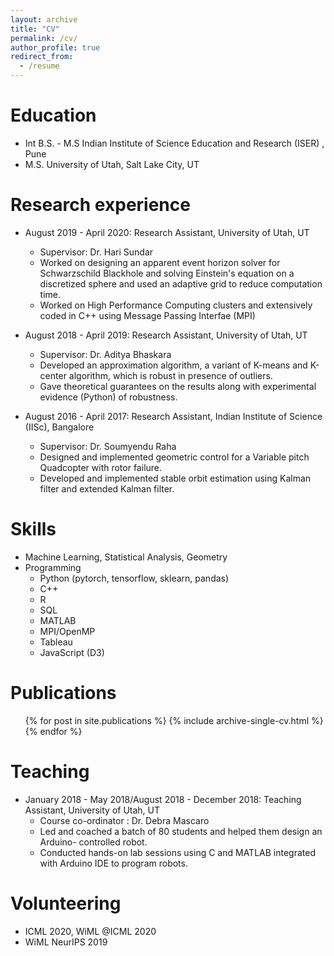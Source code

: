```yaml
---
layout: archive
title: "CV"
permalink: /cv/
author_profile: true
redirect_from:
  - /resume
---
```




Education
======
* Int B.S. - M.S Indian Institute of Science Education and Research (ISER) , Pune
* M.S. University of Utah, Salt Lake City, UT


Research experience
======
* August 2019 - April 2020: Research Assistant, University of Utah, UT
  * Supervisor: Dr. Hari Sundar
  * Worked on designing an apparent event horizon solver for Schwarzschild Blackhole and solving Einstein's        equation on a discretized sphere and used an adaptive grid to reduce computation time.
  * Worked on High Performance Computing clusters and extensively coded in C++ using Message Passing Interfae (MPI)

* August 2018 - April 2019: Research Assistant, University of Utah, UT
  * Supervisor: Dr. Aditya Bhaskara
  * Developed an approximation algorithm, a variant of K-means and K-center algorithm, which is robust in
 presence of outliers.
  * Gave theoretical guarantees on the results along with experimental evidence (Python) of robustness.

* August 2016 - April 2017: Research Assistant, Indian Institute of Science (IISc), Bangalore
  * Supervisor: Dr. Soumyendu Raha
  * Designed and implemented geometric control for a Variable pitch Quadcopter with rotor failure.
  * Developed and implemented stable orbit estimation using Kalman filter and extended Kalman filter.
  
Skills
======
* Machine Learning, Statistical Analysis, Geometry
* Programming
  * Python (pytorch, tensorflow, sklearn, pandas)
  * C++
  * R
  * SQL
  * MATLAB
  * MPI/OpenMP
  * Tableau 
  * JavaScript (D3) 
  
Publications
======
  <ul>{% for post in site.publications %}
    {% include archive-single-cv.html %}
  {% endfor %}</ul>
  

  
Teaching
======

* January 2018 - May 2018/August 2018 - December 2018: Teaching Assistant, University of Utah, UT
  * Course co-ordinator : Dr. Debra Mascaro
  * Led and coached a batch of 80 students and helped them design an Arduino- controlled robot.
  * Conducted hands-on lab sessions using C and MATLAB integrated with Arduino IDE to program
robots.
  
Volunteering
======
* ICML 2020, WiML @ICML 2020
* WiML NeurIPS 2019
